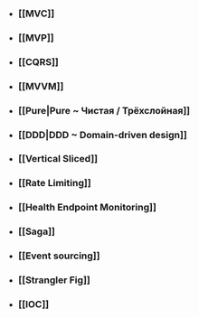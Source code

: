 - ### [[MVC]]
- ### [[MVP]]
- ### [[CQRS]]
- ### [[MVVM]]
- ### [[Pure|Pure ~ Чистая / Трёхслойная]]
- ### [[DDD|DDD ~ Domain-driven design]]
- ### [[Vertical Sliced]]
- ### [[Rate Limiting]]
- ### [[Health Endpoint Monitoring]]
- ### [[Saga]]
- ### [[Event sourcing]]
- ### [[Strangler Fig]]
- ### [[IOC]]